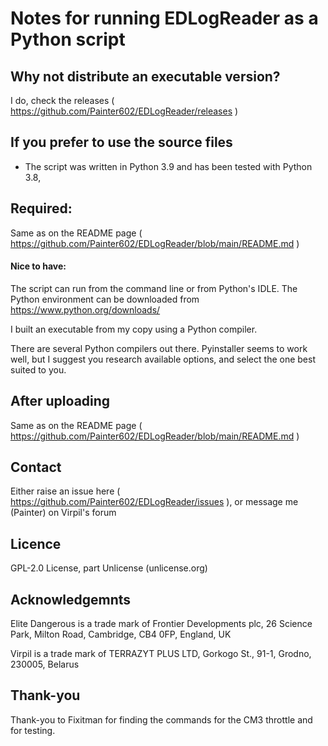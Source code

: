 # Notes for running EDLogReader as a Python script
## Why not distribute an executable version?
I do, check the releases ( https://github.com/Painter602/EDLogReader/releases )

## If you prefer to use the source files
- The script was written in Python 3.9 and has been tested with Python 3.8,

## Required:
Same as on the README page ( https://github.com/Painter602/EDLogReader/blob/main/README.md )
  
#### Nice to have:
The script can run from the command line or from Python's IDLE.  The Python environment can be downloaded from https://www.python.org/downloads/

I built an executable from my copy using a Python compiler.

There are several Python compilers out there. Pyinstaller seems to work well, but I suggest you research available options, and select the one best suited to you.

## After uploading
Same as on the README page ( https://github.com/Painter602/EDLogReader/blob/main/README.md )

## Contact
Either raise an issue here ( https://github.com/Painter602/EDLogReader/issues ), or message me (Painter) on Virpil's forum

## Licence
 GPL-2.0 License, part Unlicense (unlicense.org)

## Acknowledgemnts
Elite Dangerous is a trade mark of Frontier Developments plc, 26 Science Park, Milton Road, Cambridge, CB4 0FP, England, UK

Virpil is a trade mark of  TERRAZYT PLUS LTD, Gorkogo St., 91-1, Grodno, 230005, Belarus 

## Thank-you
Thank-you to Fixitman for finding the commands for the CM3 throttle and for testing.
